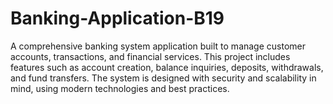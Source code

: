 # Banking-Application-B19
A comprehensive banking system application built to manage customer accounts, transactions, and financial services. This project includes features such as account creation, balance inquiries, deposits, withdrawals, and fund transfers. The system is designed with security and scalability in mind, using modern technologies and best practices.

